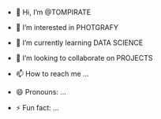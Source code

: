 - 👋 Hi, I’m @TOMPIRATE
- 👀 I’m interested in PHOTGRAFY
  
- 🌱 I’m currently learning DATA SCIENCE
- 💞️ I’m looking to collaborate on PROJECTS
- 📫 How to reach me ...
- 😄 Pronouns: ...
- ⚡ Fun fact: ...

<!---
TOMPIRATE/TOMPIRATE is a ✨ special ✨ repository because its `README.md` (this file) appears on your GitHub profile.
You can click the Preview link to take a look at your changes.
--->

